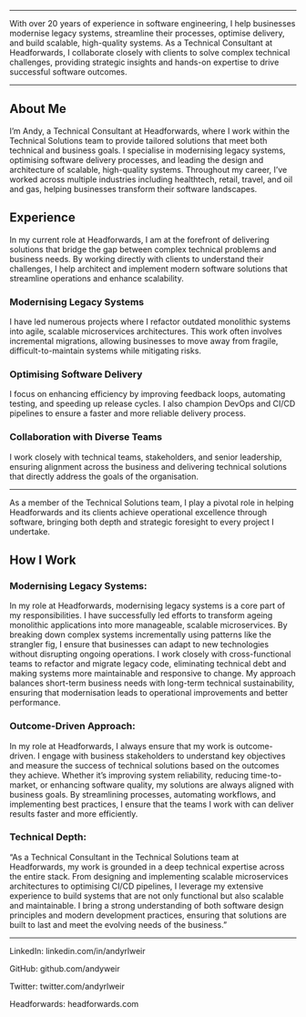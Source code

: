 ***
With over 20 years of experience in software engineering, I help businesses modernise legacy systems, streamline their processes, optimise delivery, and build scalable, high-quality systems. As a Technical Consultant at Headforwards, I collaborate closely with clients to solve complex technical challenges, providing strategic insights and hands-on expertise to drive successful software outcomes.
***

## About Me

I’m Andy, a Technical Consultant at Headforwards, where I work within the Technical Solutions team to provide tailored solutions that meet both technical and business goals. I specialise in modernising legacy systems, optimising software delivery processes, and leading the design and architecture of scalable, high-quality systems. Throughout my career, I’ve worked across multiple industries including healthtech, retail, travel, and oil and gas, helping businesses transform their software landscapes.

## Experience

In my current role at Headforwards, I am at the forefront of delivering solutions that bridge the gap between complex technical problems and business needs. By working directly with clients to understand their challenges, I help architect and implement modern software solutions that streamline operations and enhance scalability.

### Modernising Legacy Systems

I have led numerous projects where I refactor outdated monolithic systems into agile, scalable microservices architectures. This work often involves incremental migrations, allowing businesses to move away from fragile, difficult-to-maintain systems while mitigating risks.

### Optimising Software Delivery

I focus on enhancing efficiency by improving feedback loops, automating testing, and speeding up release cycles. I also champion DevOps and CI/CD pipelines to ensure a faster and more reliable delivery process.

### Collaboration with Diverse Teams

I work closely with technical teams, stakeholders, and senior leadership, ensuring alignment across the business and delivering technical solutions that directly address the goals of the organisation.

---

As a member of the Technical Solutions team, I play a pivotal role in helping Headforwards and its clients achieve operational excellence through software, bringing both depth and strategic foresight to every project I undertake.

## How I Work

### Modernising Legacy Systems:

In my role at Headforwards, modernising legacy systems is a core part of my responsibilities. I have successfully led efforts to transform ageing monolithic applications into more manageable, scalable microservices. By breaking down complex systems incrementally using patterns like the strangler fig, I ensure that businesses can adapt to new technologies without disrupting ongoing operations. I work closely with cross-functional teams to refactor and migrate legacy code, eliminating technical debt and making systems more maintainable and responsive to change. My approach balances short-term business needs with long-term technical sustainability, ensuring that modernisation leads to operational improvements and better performance.

### Outcome-Driven Approach:

In my role at Headforwards, I always ensure that my work is outcome-driven. I engage with business stakeholders to understand key objectives and measure the success of technical solutions based on the outcomes they achieve. Whether it’s improving system reliability, reducing time-to-market, or enhancing software quality, my solutions are always aligned with business goals. By streamlining processes, automating workflows, and implementing best practices, I ensure that the teams I work with can deliver results faster and more efficiently.

### Technical Depth:

“As a Technical Consultant in the Technical Solutions team at Headforwards, my work is grounded in a deep technical expertise across the entire stack. From designing and implementing scalable microservices architectures to optimising CI/CD pipelines, I leverage my extensive experience to build systems that are not only functional but also scalable and maintainable. I bring a strong understanding of both software design principles and modern development practices, ensuring that solutions are built to last and meet the evolving needs of the business.”

---

LinkedIn: linkedin.com/in/andyrlweir

GitHub: github.com/andyweir

Twitter: twitter.com/andyrlweir

Headforwards: headforwards.com
